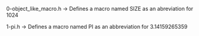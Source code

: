 0-object_like_macro.h -> Defines a macro named SIZE as an abreviation for 1024

1-pi.h -> Defines a macro named PI as an abbreviation for 3.14159265359
